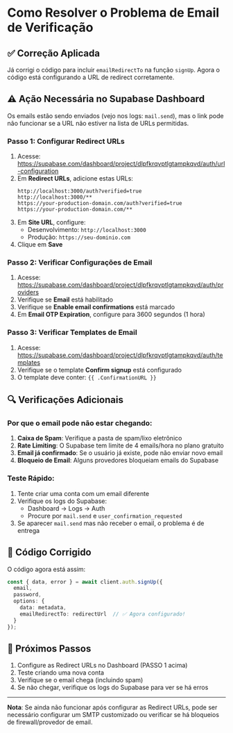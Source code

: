 # Como Resolver o Problema de Email de Verificação

## ✅ Correção Aplicada

Já corrigi o código para incluir `emailRedirectTo` na função `signUp`. Agora o código está configurando a URL de redirect corretamente.

## ⚠️ Ação Necessária no Supabase Dashboard

Os emails estão sendo enviados (vejo nos logs: `mail.send`), mas o link pode não funcionar se a URL não estiver na lista de URLs permitidas.

### Passo 1: Configurar Redirect URLs

1. Acesse: https://supabase.com/dashboard/project/dlpfkrqvptlgtampkqvd/auth/url-configuration
2. Em **Redirect URLs**, adicione estas URLs:
   ```
   http://localhost:3000/auth?verified=true
   http://localhost:3000/**
   https://your-production-domain.com/auth?verified=true
   https://your-production-domain.com/**
   ```
3. Em **Site URL**, configure:
   - Desenvolvimento: `http://localhost:3000`
   - Produção: `https://seu-dominio.com`
4. Clique em **Save**

### Passo 2: Verificar Configurações de Email

1. Acesse: https://supabase.com/dashboard/project/dlpfkrqvptlgtampkqvd/auth/providers
2. Verifique se **Email** está habilitado
3. Verifique se **Enable email confirmations** está marcado
4. Em **Email OTP Expiration**, configure para 3600 segundos (1 hora)

### Passo 3: Verificar Templates de Email

1. Acesse: https://supabase.com/dashboard/project/dlpfkrqvptlgtampkqvd/auth/templates
2. Verifique se o template **Confirm signup** está configurado
3. O template deve conter: `{{ .ConfirmationURL }}`

## 🔍 Verificações Adicionais

### Por que o email pode não estar chegando:

1. **Caixa de Spam**: Verifique a pasta de spam/lixo eletrônico
2. **Rate Limiting**: O Supabase tem limite de 4 emails/hora no plano gratuito
3. **Email já confirmado**: Se o usuário já existe, pode não enviar novo email
4. **Bloqueio de Email**: Alguns provedores bloqueiam emails do Supabase

### Teste Rápido:

1. Tente criar uma conta com um email diferente
2. Verifique os logs do Supabase:
   - Dashboard → Logs → Auth
   - Procure por `mail.send` e `user_confirmation_requested`
3. Se aparecer `mail.send` mas não receber o email, o problema é de entrega

## 📝 Código Corrigido

O código agora está assim:

```typescript
const { data, error } = await client.auth.signUp({
  email,
  password,
  options: {
    data: metadata,
    emailRedirectTo: redirectUrl  // ✅ Agora configurado!
  }
});
```

## 🎯 Próximos Passos

1. Configure as Redirect URLs no Dashboard (PASSO 1 acima)
2. Teste criando uma nova conta
3. Verifique se o email chega (incluindo spam)
4. Se não chegar, verifique os logs do Supabase para ver se há erros

---

**Nota**: Se ainda não funcionar após configurar as Redirect URLs, pode ser necessário configurar um SMTP customizado ou verificar se há bloqueios de firewall/provedor de email.

